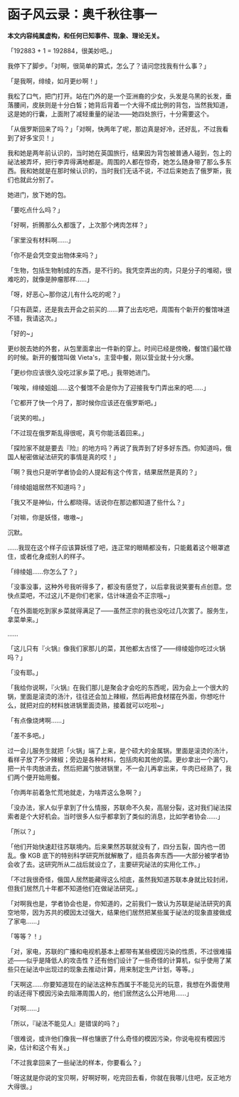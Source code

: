 # 函子风云录：奥千秋往事一

**本文内容纯属虚构，和任何已知事件、现象、理论无关。**



「192883 + 1 = 192884，很美妙吧。」

我停下了脚步。「对啊，很简单的算式，怎么了？请问您找我有什么事？」

「是我啊，绯绫，如月更纱啊！」

我松了口气，把门打开。站在门外的是一个亚洲裔的少女，头发是乌黑的长发，垂落腰间，皮肤则是十分白皙；她背后背着一个大得不成比例的背包，当然我知道，这是她的行囊，上面附了减轻重量的祕法——她四处旅行，十分需要这个。

「从俄罗斯回来了吗？」「对啊，快两年了呢，那边真是好冷，还好乱，不过我看到了好多宝贝！」

我和她是两年前认识的，当时她在英国旅行，结果因为背包被普通人碰到，包上的祕法被弄坏，把行李弄得满地都是。周围的人都在惊奇，她怎么随身带了那么多东西。我和她就是在那时候认识的，当时我们无话不说，不过后来她去了俄罗斯，我们也就此分别了。

她进门，放下她的包。

「要吃点什么吗？」

「好啊，折腾那么久都饿了，上次那个烤肉怎样？」

「家里没有材料啊……」

「你不是会凭空变出物体来吗？」

「生物，包括生物制成的东西，是不行的。我凭空弄出的肉，只是分子的堆砌，很难吃的，就像是肿瘤那样……」

「呀，好恶心~那你这儿有什么吃的呢？」

「只有蔬菜，还是我去开会之前买的……算了出去吃吧，周围有个新开的餐馆味道不错，我请这次。」

「好的~」

更纱脱去她的外套，从包里面拿出一件新的穿上。时间已经是傍晚，餐馆们最忙碌的时候。新开的餐馆叫做 Vieta's，主营中餐，刚以营业就十分火爆。

「更纱你应该很久没吃过家乡菜了吧。」我带她进门。

「唉唉，绯绫姐姐……这个餐馆不会是你为了迎接我专门弄出来的吧……」

「它都开了快一个月了，那时候你应该还在俄罗斯吧。」

「说笑的啦。」

「不过现在俄罗斯乱得很呢，真亏你能活着回来。」

「探险家不就是要去『险』的地方吗？再说了我弄到了好多好东西。你知道吗，俄国人秘密做祕法研究的事情是真的哎！」

「啊？我也只是听学者协会的人提起有这个传言，结果居然是真的？」

「绯绫姐姐居然不知道吗？」

「我又不是神仙，什么都晓得。话说你在那边都知道了些什么？」

「对嘛，你是妖怪，嗷嗷~」

沉默。

……我现在这个样子应该算妖怪了吧，连正常的眼睛都没有，只能戴着这个眼罩遮住，或者化身成别人的样子。

「绯绫姐……你怎么了？」

「没事没事，这种外号我听得多了，都没有感觉了，以后拿我说笑要有点创意。您快点菜吧，不过这儿不是你们老家，估计味道会不正宗哦~」

「在外面能吃到家乡菜就得满足了——虽然正宗的我也没吃过几次罢了。服务生，拿菜单来。」

……

「这儿只有『火锅』像我们家那儿的菜，其他都太古怪了——绯绫姐你吃过火锅吗？」

「没有耶。」

「我给你说啊，『火锅』在我们那儿是聚会才会吃的东西呢，因为会上一个很大的锅，里面是滚烫的汤汁，往往还会加上辣椒，然后再把食材摆在外面，你想吃什么，就把对应的材料放进锅里面烫熟，接着就可以吃啦~」

「有点像烧烤啊……」

「差不多吧。」

过一会儿服务生就把「火锅」端了上来，是个硕大的金属锅，里面是滚烫的汤汁，看样子放了不少辣椒；旁边是各种材料，包括肉和其他的菜。更纱拿出一个漏勺，把一片牛肉放进去，然后把漏勺放进锅里，不一会儿再拿出来，牛肉已经熟了，我们两个便开始用餐。

「你两年前着急忙荒地就走，为啥弄这么急啊？」

「没办法，家人似乎拿到了什么情报，苏联命不久矣，高层分裂，这对我们祕法探索者是个大好机会。当时很多人似乎都拿到了类似的消息，比如学者协会……」

「所以？」

「他们开始快速赶往苏联境内。后来果然苏联就没有了，四分五裂，国内也一团乱。像 KGB 底下的特别科学研究所就解散了，组员各奔东西——大部分被学者协会收了去。这研究所从二战后就设立了，主要研究祕法的实用化工作。」

「不过我很奇怪，俄国人居然能藏得这么彻底，虽然我知道苏联本身就比较封闭，但我们居然几十年都不知道他们在做祕法研究。」

「对啊我也是，学者协会也是，你知道的，之前我们一致认为苏联是祕法研究的真空地带，因为苏共的模因太过强大，结果他们居然把某些属于祕法的现象直接做成了家电……」

「等等？！」

「对，家电，苏联的广播和电视机基本上都带有某些模因污染的性质，不过很难描述——似乎是降低人的攻击性？还有他们设计了一些奇怪的计算机，似乎使用了某些只在祕法中出现过的现象去推动计算，用来制定生产计划，等等。」

「天啊这……你要知道现在的祕法这种东西属于不能见光的玩意，我想在外面使用的话还得下模因污染去阻滞周围人的，他们居然这么公开地用……」

「对啊……」

「所以，『祕法不能见人』是错误的吗？」

「很难说，或许他们像我一样也镶嵌了什么奇怪的模因污染，你说电视有模因污染，估计和这个有关。」

「不过我拿回来了一些祕法的样本，你要看么？」

「呀这就是你说的宝贝啊，好啊好啊，吃完回去看，你就在我哪儿住吧，反正地方大得很。」